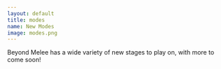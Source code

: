 ```yaml
---
layout: default
title: modes
name: New Modes
image: modes.png
---
```

Beyond Melee has a wide variety of new stages to play on, with more to come soon!
